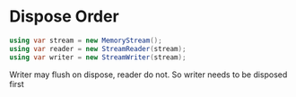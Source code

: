 # Dispose Order

```cs
using var stream = new MemoryStream();
using var reader = new StreamReader(stream);
using var writer = new StreamWriter(stream);
```

Writer may flush on dispose, reader do not. So writer needs to be disposed first
